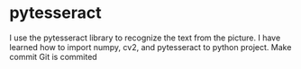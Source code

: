 # pytesseract
I use the pytesseract library to recognize the text from the picture. 
I have learned how to import numpy, cv2, and pytesseract to python project.
Make commit
Git is commited